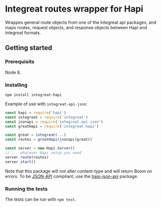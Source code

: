 # Integreat routes wrapper for Hapi

Wrappes general route objects from one of the Integreat api packages, and maps
routes, request objects, and response objects between Hapi and Integreat
formats.

## Getting started

### Prerequisits

Node 8.

### Installing

```
npm install integreat-hapi
```

Example of use with `integreat-api-json`:

```javascript
const hapi = require('hapi')
const integreat = require('integreat')
const jsonapi = require('integreat-api-json')
const greatHapi = require('integreat-hapi')

const great = integreat(...)
const routes = greatHapi(jsonapi(great))

const server = new Hapi.Server()
// ... whatever Hapi setup you need
server.route(routes)
server.start()
```

Note that this package will not alter content-type and will return Boom on
errors. To be [JSON-API](http://jsonapi.org/) compliant, use the
[hapi-json-api](https://github.com/kjellmorten/hapi-json-api) package.

### Running the tests

The tests can be run with `npm test`.
